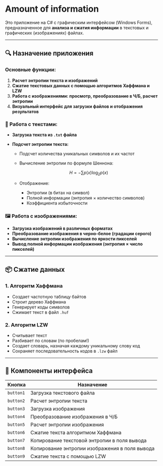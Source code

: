 # Amount of information

Это приложение на C# с графическим интерфейсом (Windows Forms), предназначенное для **анализа и сжатия информации** в текстовых и графических (изображениях) файлах.

---

## 🔍 Назначение приложения

### Основные функции:

1. **Расчет энтропии текста и изображений**
2. **Сжатие текстовых данных с помощью алгоритмов Хаффмана и LZW**
3. **Работа с изображениями: просмотр, преобразование в Ч/Б, расчет энтропии**
4. **Визуальный интерфейс для загрузки файлов и отображения результатов**

### 📁 Работа с текстами:

* **Загрузка текста из `.txt` файла**
* **Подсчет энтропии текста:**

  * Подсчет количества уникальных символов и их частот
  * Вычисление энтропии по формуле Шеннона:

    $$
    H = -\sum{p(x) \log_2 p(x)}
    $$
  * Отображение:

    * Энтропии (в битах на символ)
    * Полной информации (энтропия × количество символов)
    * Коэффициента избыточности

### 🖼️ Работа с изображениями:

* **Загрузка изображений в различных форматах**
* **Преобразование изображения в черно-белое (градации серого)**
* **Вычисление энтропии изображения по яркости пикселей**
* **Вывод полной информации изображения (энтропия × число пикселей)**

---

## 📦 Сжатие данных

### 1. **Алгоритм Хаффмана**

* Создает частотную таблицу байтов
* Строит дерево Хаффмана
* Генерирует коды символов
* Сжимает текст в файл `.huf`

### 2. **Алгоритм LZW**

* Считывает текст
* Разбивает по словам (по пробелам!)
* Создает словарь, назначая каждому уникальному слову код
* Сохраняет последовательность кодов в `.lzw` файл

---

## 📌 Компоненты интерфейса

| Кнопка    | Назначение                                     |
| --------- | ---------------------------------------------- |
| `button1` | Загрузка текстового файла                      |
| `button2` | Расчет энтропии текста                         |
| `button3` | Загрузка изображения                           |
| `button4` | Преобразование изображения в Ч/Б               |
| `button5` | Расчет энтропии изображения                    |
| `button6` | Сжатие текста алгоритмом Хаффмана              |
| `button7` | Копирование текстовой энтропии в поля вывода   |
| `button8` | Копирование энтропии изображения в поля вывода |
| `button9` | Сжатие текста с помощью LZW                    |
